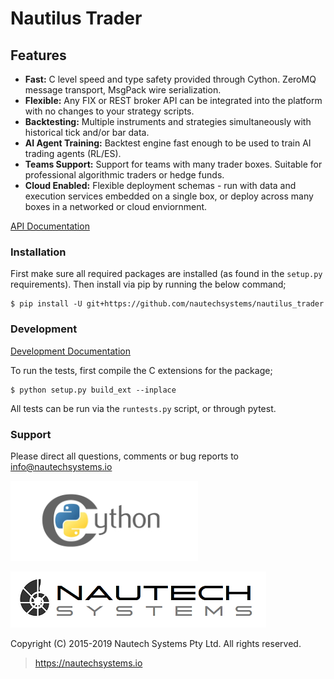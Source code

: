 # Nautilus Trader

## Features
* **Fast:** C level speed and type safety provided through Cython. ZeroMQ message transport, MsgPack wire serialization.
* **Flexible:** Any FIX or REST broker API can be integrated into the platform with no changes to your strategy scripts.
* **Backtesting:** Multiple instruments and strategies simultaneously with historical tick and/or bar data.
* **AI Agent Training:** Backtest engine fast enough to be used to train AI trading agents (RL/ES).
* **Teams Support:** Support for teams with many trader boxes. Suitable for professional algorithmic traders or hedge funds.
* **Cloud Enabled:** Flexible deployment schemas - run with data and execution services embedded on a single box, or deploy across many boxes in a networked or cloud enviornment.

[API Documentation](https://nautechsystems.io/nautilus/api)

### Installation
First make sure all required packages are installed (as found in the `setup.py` requirements).
Then install via pip by running the below command;

    $ pip install -U git+https://github.com/nautechsystems/nautilus_trader

### Development
[Development Documentation](docs/development)

To run the tests, first compile the C extensions for the package;

    $ python setup.py build_ext --inplace

All tests can be run via the `runtests.py` script, or through pytest.

### Support
Please direct all questions, comments or bug reports to info@nautechsystems.io

![Alt text](docs/artwork/cython-logo-small.png "cython")

![Alt text](docs/artwork/nautechsystems_logo_small.png?raw=true "logo")

Copyright (C) 2015-2019 Nautech Systems Pty Ltd. All rights reserved.

> https://nautechsystems.io
